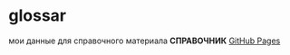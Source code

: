 # glossar
мои данные для справочного материала
 **СПРАВОЧНИК**
 [GitHub Pages](https://docs.github.com/ru/get-started/writing-on-github/getting-started-with-writing-and-formatting-on-github/basic-writing-and-formatting-syntax)
